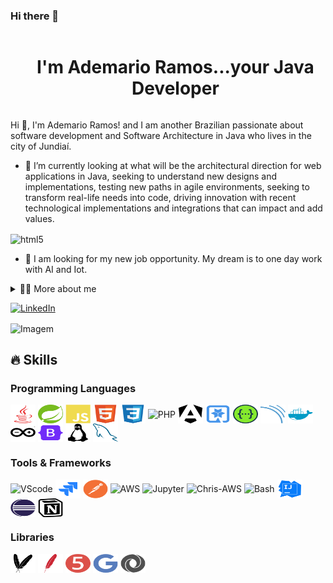 ### Hi there 👋

<!--
**Ramosdevfull/Ramosdevfull** is a ✨ _special_ ✨ repository because its `README.md` (this file) appears on your GitHub profile.

Here are some ideas to get you started:

- 🔭 I’m currently working on ...
- 🌱 I’m currently learning ...
- 👯 I’m looking to collaborate on ...
- 🤔 I’m looking for help with ...
- 💬 Ask me about ...
- 📫 How to reach me: ...
- 😄 Pronouns: ...
- ⚡ Fun fact: ...
-->
<!--título-->
<div id="user-content-toc">
  <ul align="center">
    <summary><h1 style="display: inline-block">I'm Ademario Ramos...your Java Developer </h1></summary>
</div>

<!-- Presentation -->
<p>
  Hi 👋, I'm Ademario Ramos! and I am another Brazilian passionate about software development and Software Architecture in Java who lives in the city of Jundiaí.

  - 🌱 I’m currently looking at what will be the architectural direction for web applications in Java, seeking to understand new designs and implementations, testing new paths in agile environments, seeking to transform real-life needs into code, driving innovation with recent technological implementations and integrations that can impact and add values.
  <img align="center" alt="html5" src="https://img.shields.io/badge/Edx-193A3E?style=for-the-badge&logo=edx&logoColor=white" />

  - 🔭 I am looking for my new job opportunity. My dream is to one day work with AI and Iot.
</p>

<!-- Dropdown -->
<details>
  <summary>👨‍💻 More about me</summary>

  - 💬 I am 45 years old and currently live in Brazil. I am studying English and have experience with SQL, Java, Spring Boot, Angular 12, HTML5, CSS3 and Design Pattern, experience with building Microservices and significant experience/exposure to building REST APIs. I also intend to become a content creator on YouTube by 2025, as I believe this will help me improve my skills and organize my knowledge by creating a large network of information for developers of different levels. I believe this will help me develop important new skills such as such as creativity, communication, identifies and meets milestones, understands and articulates results; assesses and mitigates risks; identifies new scopes of work and manages any changes.

  - ⚡ I enjoy reading, whether it's a good technical book, as design pattern book, as well as watching YouTube tips. I believe that our personal interests contribute to a more refined perception of things and problem-solvin. \o/
</details>

<!-- Links -->
<!--
[![Youtube](https://img.shields.io/badge/YouTube-FF0000?style=for-the-badge&logo=youtube&logoColor=white)](https://www.youtube.com/channel/UC177sCc63-aazx2T3n1LGWg)
[![Instagram](https://img.shields.io/badge/Instagram-E4405F?style=for-the-badge&logo=instagram&logoColor=white)](https://www.instagram.com/toquinhaman/)
-->
[![LinkedIn](https://img.shields.io/badge/LinkedIn-0077B5?style=for-the-badge&logo=linkedin&logoColor=white)](https://www.linkedin.com/in/ademario-fernandes-5593b65b/)
<!--
[![Kaggle](https://img.shields.io/badge/Kaggle-20BEFF?style=for-the-badge&logo=Kaggle&logoColor=white)](https://www.kaggle.com/variablebee)
-->
<!-- GithubStats -->
<!--
![VariableBee GitHub stats](https://github-readme-stats.vercel.app/api?username=variablebee&show_icons=true&theme=gotham)
-->
<!-- Portfolio -->
<!--
## Portfolio:
- [Python - Exploratory data analysis](https://github.com/VariableBee/EDA_Loggi)
- [Google Data Studio - COVID-19 Interactive Dashboard](https://github.com/VariableBee/COVID_19_DASHBOARD)
- [SQL - Querying and analyzing data with AWS Athena](https://github.com/VariableBee/AWS_Athena_Queries)
- [C - Registration and query system](https://github.com/VariableBee/Cartorio)
-->
<!-- GIF -->
<p align="left">
  <img align="center" src="https://github.com/VariableBee/VariableBee/assets/77739311/4e9f41af-6b57-49a7-b15a-74322e96b4d7" alt="Imagem">
</p>

## 🔥 Skills
<!-- Skills: Programming Languages -->
  <div style="flex-basis: 48%;">
    <h3>Programming Languages</h3>
    <img align="center" alt="Java" height="30" width="40" src="https://raw.githubusercontent.com/devicons/devicon/master/icons/java/java-plain.svg">
    <img align="center" alt="Spring" height="30" width="40" src="https://raw.githubusercontent.com/devicons/devicon/master/icons/spring/spring-original.svg">
    <img align="center" alt="Js" height="30" width="40" src="https://raw.githubusercontent.com/devicons/devicon/master/icons/javascript/javascript-plain.svg">
    <img align="center" alt="HTML" height="30" width="40" src="https://raw.githubusercontent.com/devicons/devicon/master/icons/html5/html5-original.svg">
    <img align="center" alt="CSS" height="30" width="40" src="https://raw.githubusercontent.com/devicons/devicon/master/icons/css3/css3-original.svg">
    <img align="center" alt="PHP" height="30" width="40" src="https://cdn.jsdelivr.net/gh/devicons/devicon/icons/php/php-original.svg">
    <img align="center" alt="Angular" height="30" width="40" src="https://raw.githubusercontent.com/devicons/devicon/master/icons/angular/angular-plain.svg">
    <img align="center" alt="Quarkus" height="30" width="40" src="https://raw.githubusercontent.com/devicons/devicon/master/icons/quarkus/quarkus-plain.svg">
<img align="center" alt="Swagger" height="30" width="40" src="https://raw.githubusercontent.com/devicons/devicon/master/icons/swagger/swagger-original.svg">
<img align="center" alt="Sonarqube" height="30" width="40" src="https://raw.githubusercontent.com/devicons/devicon/master/icons/sonarqube/sonarqube-original.svg">
<img align="center" alt="Apache Kafka" height="30" width="40" src="https://raw.githubusercontent.com/devicons/devicon/master/icons/docker/docker-plain.svg">
<img align="center" alt="Arduino" height="30" width="40" src="https://raw.githubusercontent.com/devicons/devicon/master/icons/arduino/arduino-plain.svg">
<img align="center" alt="Bootstrap" height="30" width="40" src="https://raw.githubusercontent.com/devicons/devicon/master/icons/bootstrap/bootstrap-plain.svg">
<img align="center" alt="Linux" height="30" width="40" src="https://raw.githubusercontent.com/devicons/devicon/master/icons/linux/linux-plain.svg">
<img align="center" alt="MySql" height="30" width="40" src="https://raw.githubusercontent.com/devicons/devicon/master/icons/mysql/mysql-original.svg">
  </div>
  
  <!-- Skills: Tools & Frameworks -->
  <div style="flex-basis: 48%;">
    <h3>Tools & Frameworks</h3>
    <img align="center" alt="VScode" height="30" width="40" src="https://cdn.jsdelivr.net/gh/devicons/devicon/icons/vscode/vscode-original.svg">
    <img align="center" alt="Jira" height="30" width="40" src="https://raw.githubusercontent.com/devicons/devicon/master/icons/jira/jira-plain.svg">
    <img align="center" alt="Postman" height="30" width="40" src="https://raw.githubusercontent.com/devicons/devicon/master/icons/postman/postman-plain.svg">
    <img align="center" alt="AWS" height="30" width="40" src="https://cdn.jsdelivr.net/gh/devicons/devicon/icons/amazonwebservices/amazonwebservices-original.svg">
    <img align="center" alt="Jupyter" height="30" width="40" src="https://cdn.jsdelivr.net/gh/devicons/devicon/icons/jupyter/jupyter-original.svg">
    <img align="center" alt="Chris-AWS" height="30" width="40" src="https://cdn.jsdelivr.net/gh/devicons/devicon/icons/git/git-original.svg">
    <img align="center" alt="Bash" height="30" width="40" src="https://cdn.jsdelivr.net/gh/devicons/devicon/icons/vagrant/vagrant-original.svg">
    <img align="center" alt="Intellij" height="30" width="40" src="https://raw.githubusercontent.com/devicons/devicon/master/icons/intellij/intellij-plain.svg">
<img align="center" alt="Intellij" height="30" width="40" src="https://raw.githubusercontent.com/devicons/devicon/master/icons/eclipse/eclipse-plain.svg">
    <img align="center" alt="Notion" height="30" width="40" src="https://raw.githubusercontent.com/devicons/devicon/master/icons/notion/notion-plain.svg">
  </div>
  
  <!-- Skills: Libraries -->
  <div style="flex-basis: 48%;">
    <h3>Libraries</h3>
    <img align="center" alt="Maven" height="30" width="40" src="https://raw.githubusercontent.com/devicons/devicon/master/icons/maven/maven-plain.svg">
    <img align="center" alt="Apache" height="30" width="40" src="https://raw.githubusercontent.com/devicons/devicon/master/icons/apache/apache-plain.svg">
    <img align="center" alt="JUnit" height="30" width="40" src="https://raw.githubusercontent.com/devicons/devicon/master/icons/junit/junit-plain.svg">
    <img align="center" alt="Google" height="30" width="40" src="https://raw.githubusercontent.com/devicons/devicon/master/icons/google/google-plain.svg">
    <img align="center" alt="Json" height="30" width="40" src="https://raw.githubusercontent.com/devicons/devicon/master/icons/json/json-plain.svg">
  </div>
